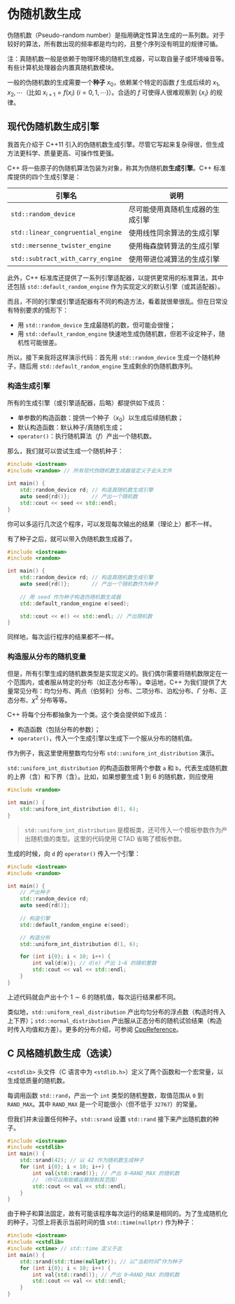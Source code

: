 # 伪随机数生成

伪随机数（Pseudo-random number）是指用确定性算法生成的一系列数。对于较好的算法，所有数出现的频率都是均匀的，且整个序列没有明显的规律可循。

注：真随机数一般是依赖于物理环境的随机生成器，可以取自量子或环境噪音等。有些计算机处理器会内置真随机数模块。

一般的伪随机数的生成需要一个**种子** $x_0$，依赖某个特定的函数 $f$ 生成后续的 $x_1, x_2,\cdots$（比如 $x_{i+1}=f(x_i)\ (i=0, 1,\cdots)$）。合适的 $f$ 可使得人很难观察到 $\{x_i\}$ 的规律。

## 现代伪随机数生成引擎

我首先介绍于 C++11 引入的伪随机数生成引擎。尽管它写起来复杂得很，但生成方法更科学、质量更高、可操作性更强。

C++ 将一些原子的伪随机算法包装为对象，称其为伪随机数**生成引擎**。C++ 标准库提供的四个生成引擎是：

| 引擎名                            | 说明                             |
| --------------------------------- | -------------------------------- |
| `std::random_device`              | 尽可能使用真随机生成器的生成引擎 |
| `std::linear_congruential_engine` | 使用线性同余算法的生成引擎       |
| `std::mersenne_twister_engine`    | 使用梅森旋转算法的生成引擎       |
| `std::subtract_with_carry_engine` | 使用带进位减算法的生成引擎       |

此外，C++ 标准库还提供了一系列引擎适配器，以提供更常用的标准算法，其中还包括 `std::default_random_engine` 作为实现定义的默认引擎（或其适配器）。

而且，不同的引擎或引擎适配器有不同的构造方法，看着就很晕很乱。但在日常没有特别要求的情形下：
- 用 `std::random_device` 生成最随机的数，但可能会很慢；
- 用 `std::default_random_engine` 快速地生成伪随机数，但若不设定种子，随机性可能很差。

所以，接下来我将这样演示代码：首先用 `std::random_device` 生成一个随机种子，随后用 `std::default_random_engine` 生成剩余的伪随机数序列。

### 构造生成引擎

所有的生成引擎（或引擎适配器，后略）都提供如下成员：
- 单参数的构造函数：提供一个种子（$x_0$）以生成后续随机数；
- 默认构造函数：默认种子/真随机生成；
- `operator()`：执行随机算法（$f$）产出一个随机数。

那么，我们就可以尝试生成一个随机种子：

```cpp codemo(show)
#include <iostream>
#include <random> // 所有现代伪随机数生成器皆定义于此头文件

int main() {
    std::random_device rd; // 构造真随机数生成引擎
    auto seed{rd()};       // 产出一个随机数
    std::cout << seed << std::endl; 
}
```

你可以多运行几次这个程序，可以发现每次输出的结果（理论上）都不一样。

有了种子之后，就可以带入伪随机数生成器了。

```cpp codemo(show)
#include <iostream>
#include <random>

int main() {
    std::random_device rd; // 构造真随机数生成引擎
    auto seed{rd()};       // 产出一个随机数作为种子
    
    // 用 seed 作为种子构造伪随机数生成器
    std::default_random_engine e(seed);

    std::cout << e() << std::endl; // 产出随机数
}
```

同样地，每次运行程序的结果都不一样。

### 构造服从分布的随机变量

但是，所有引擎生成的随机数类型是实现定义的。我们偶尔需要将随机数限定在一个范围内，或者服从特定的分布（如正态分布等）。幸运地，C++ 为我们提供了大量常见分布：均匀分布、两点（伯努利）分布、二项分布、泊松分布、$\Gamma$ 分布、正态分布、$\chi^2$ 分布等等。

C++ 将每个分布都抽象为一个类。这个类会提供如下成员：
- 构造函数（包括分布的参数）；
- `operator()`，传入一个生成引擎以生成下一个服从分布的随机值。

作为例子，我这里使用整数均匀分布 `std::uniform_int_distribution` 演示。

`std::uniform_int_distribution` 的构造函数带两个参数 `a` 和 `b`，代表生成随机数的上界（含）和下界（含）。比如，如果想要生成 $1$ 到 $6$ 的随机数，则应使用

```cpp codemo(show)
#include <random>

int main() {
    std::uniform_int_distribution d(1, 6);
}
```

> `std::uniform_int_distribution` 是模板类，还可传入一个模板参数作为产出随机值的类型。这里的代码使用 CTAD 省略了模板参数。

生成的时候，向 `d` 的 `operator()` 传入一个引擎：

```cpp codemo(show)
#include <iostream>
#include <random>

int main() {
    // 产出种子
    std::random_device rd;
    auto seed{rd()};
    
    // 构造引擎
    std::default_random_engine e(seed);

    // 构造分布
    std::uniform_int_distribution d(1, 6);

    for (int i{0}; i < 10; i++) {
        int val{d(e)}; // d(e) 产出 1~6 的随机整数
        std::cout << val << std::endl;
    }
}
```

上述代码就会产出十个 $1\sim 6$ 的随机值，每次运行结果都不同。

类似地，`std::uniform_real_distribution` 产出均匀分布的浮点数（构造时传入上下界）；`std::normal_distribution` 产出服从正态分布的随机试验结果（构造时传入均值和方差）。更多的分布介绍，可参阅 [CppReference](https://zh.cppreference.com/w/cpp/numeric/random)。

## C 风格随机数生成（选读）

`<cstdlib>` 头文件（C 语言中为 `<stdlib.h>`）定义了两个函数和一个宏常量，以生成低质量的随机数。

每调用函数 `std::rand`，产出一个 `int` 类型的随机整数，取值范围从 `0` 到 `RAND_MAX`。其中 `RAND_MAX` 是一个可能很小（但不低于 `32767`）的常量。

但我们并未设置任何种子。`std::srand` 设置 `std::rand` 接下来产出随机数的种子。

```cpp codemo(show)
#include <iostream>
#include <cstdlib>
int main() {
    std::srand(42); // 以 42 作为随机数生成种子
    for (int i{0}; i < 10; i++) {
        int val{std::rand()}; // 产出 0~RAND_MAX 的随机数
        // （你可以用取模运算限制其范围）
        std::cout << val << std::endl;
    }
}
```

由于种子和算法固定，故有可能该程序每次运行的结果是相同的。为了生成随机化的种子，习惯上将表示当前时间的值 `std::time(nullptr)` 作为种子：

```cpp codemo(show)
#include <iostream>
#include <cstdlib>
#include <ctime> // std::time 定义于此
int main() {
    std::srand(std::time(nullptr)); // 以“当前时间”作为种子
    for (int i{0}; i < 10; i++) {
        int val{std::rand()}; // 产出 0~RAND_MAX 的随机数
        std::cout << val << std::endl;
    }
}
```
